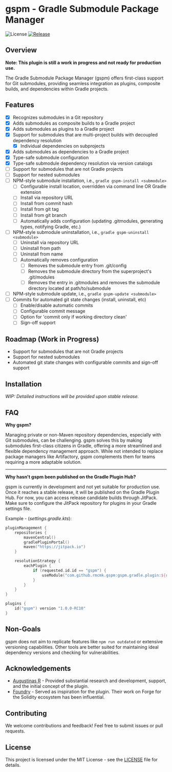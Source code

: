 # gspm - Gradle Submodule Package Manager

![License](https://img.shields.io/github/license/rmcmk/gspm)
[![Release](https://jitpack.io/v/rmcmk/gspm.svg)](https://jitpack.io/#rmcmk/gspm)

## Overview

**Note: This plugin is still a work in progress and not ready for production
use.**

The Gradle Submodule Package Manager (gspm) offers first-class support for Git
submodules, providing seamless integration as plugins, composite builds, and
dependencies within Gradle projects.

## Features

- [x] Recognizes submodules in a Git repository
- [x] Adds submodules as composite builds to a Gradle project
- [x] Adds submodules as plugins to a Gradle project
- [x] Support for submodules that are multi-project builds with decoupled
  dependency resolution
	- [x] Individual dependencies on subprojects
- [x] Adds submodules as dependencies to a Gradle project
- [x] Type-safe submodule configuration
- [x] Type-safe submodule dependency resolution via version catalogs
- [ ] Support for submodules that are not Gradle projects
- [ ] Support for nested submodules
- [ ] NPM-style submodule installation, i.e., `gradle gspm-install <submodule>`
	- [ ] Configurable install location, overridden via command line OR Gradle
	  extension
	- [ ] Install via repository URL
	- [ ] Install from commit hash
	- [ ] Install from git tag
	- [ ] Install from git branch
	- [ ] Automatically adds configuration (updating .gitmodules, generating
	  types, notifying Gradle, etc.)
- [ ] NPM-style submodule uninstallation,
  i.e., `gradle gspm-uninstall <submodule>`
	- [ ] Uninstall via repository URL
	- [ ] Uninstall from path
	- [ ] Uninstall from name
	- [ ] Automatically removes configuration
		- [ ] Removes the submodule entry from .git/config
		- [ ] Removes the submodule directory from the superproject's
		  .git/modules
		- [ ] Removes the entry in .gitmodules and removes the submodule
		  directory located at path/to/submodule
- [ ] NPM-style submodule update, i.e., `gradle gspm-update <submodule>`
- [ ] Commits for automated git state changes (install, uninstall, etc)
	- [ ] Enable/disable automatic commits
	- [ ] Configurable commit message
	- [ ] Option for 'commit only if working directory clean'
	- [ ] Sign-off support

## Roadmap (Work in Progress)

- Support for submodules that are not Gradle projects
- Support for nested submodules
- Automated git state changes with configurable commits and sign-off support

## Installation

_WIP: Detailed instructions will be provided upon stable release._

## FAQ

**Why gspm?**

Managing private or non-Maven repository dependencies, especially with Git
submodules, can be challenging. gspm solves this by making submodules
first-class citizens in Gradle, offering a more streamlined and flexible
dependency management approach. While not intended to replace package managers
like Artifactory, gspm complements them for teams requiring a more adaptable
solution.

---

**Why hasn't gspm been published on the Gradle Plugin Hub?**

gspm is currently in development and not yet suitable for production use. Once
it reaches a stable release, it will be published on the Gradle Plugin Hub. For
now, you can access release candidate builds through JitPack. Make sure to
configure the JitPack repository for plugins in your Gradle settings file.

Example - (_settings.gradle.kts_):

```kts
pluginManagement {
    repositories {
        mavenCentral()
        gradlePluginPortal()
        maven("https://jitpack.io")
    }

    resolutionStrategy {
        eachPlugin {
            if (requested.id.id == "gspm") {
                useModule("com.github.rmcmk.gspm:gspm.gradle.plugin:${requested.version}")
            }
        }
    }
}

plugins {
    id("gspm") version "1.0.0-RC10"
}
```

## Non-Goals

gspm does not aim to replicate features like `npm run outdated` or extensive
versioning capabilities. Other tools are better suited for maintaining ideal
dependency versions and checking for vulnerabilities.

## Acknowledgements

- [Augustinas R](https://github.com/klepto/) - Provided substantial research and
  development, support, and the initial concept of the plugin.
- [Foundry](https://github.com/foundry-rs/foundry) - Served as inspiration for
  the plugin. Their work on Forge for the Solidity ecosystem has been
  influential.

## Contributing

We welcome contributions and feedback! Feel free to submit issues or pull
requests.

## License

This project is licensed under the MIT License - see the [LICENSE](LICENSE) file
for details.
